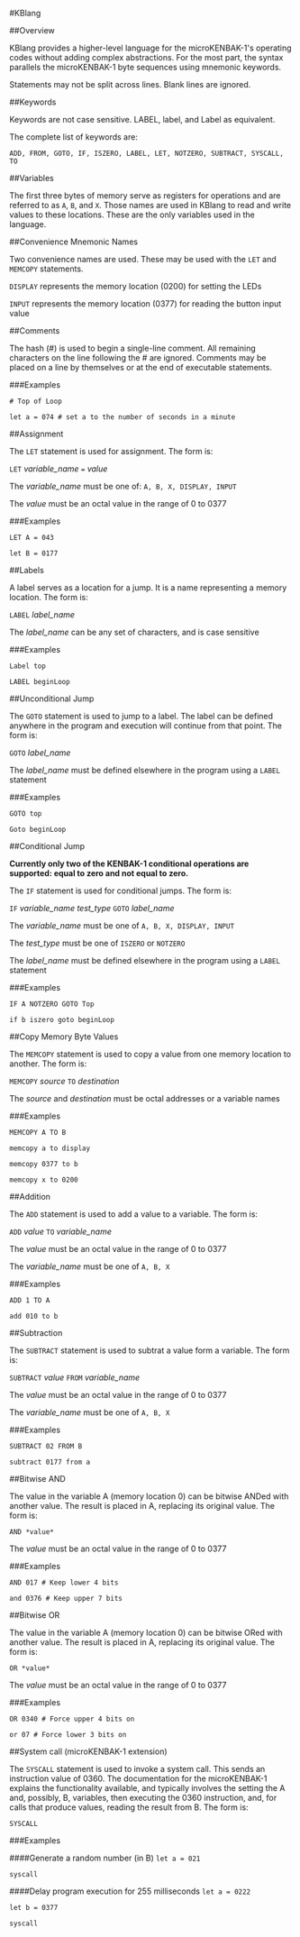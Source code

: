 #KBlang

##Overview

KBlang provides a higher-level language for the microKENBAK-1's operating codes without adding complex abstractions. For the most part, the syntax parallels the microKENBAK-1 byte sequences using mnemonic keywords.

Statements may not be split across lines. Blank lines are ignored.

##Keywords

Keywords are not case sensitive. LABEL, label, and Label as equivalent.

The complete list of keywords are:

`ADD, FROM, GOTO, IF, ISZERO, LABEL, LET, NOTZERO, SUBTRACT, SYSCALL, TO`

##Variables

The first three bytes of memory serve as registers for operations and are referred to as `A`, `B`, and `X`. Those names are used in KBlang to read and write values to these locations. These are the only variables used in the language.

##Convenience Mnemonic Names

Two convenience names are used. These may be used with the `LET` and `MEMCOPY` statements.

`DISPLAY` represents the memory location (0200) for setting the LEDs

`INPUT` represents the memory location (0377) for reading the button input value

##Comments

The hash (#) is used to begin a single-line comment. All remaining characters on the line following the # are ignored. Comments may be placed on a line by themselves or at the end of executable statements.

###Examples

`# Top of Loop`

`let a = 074 # set a to the number of seconds in a minute`

##Assignment

The `LET` statement is used for assignment. The form is:

`LET` *variable_name* `=` *value*

The *variable_name* must be one of: `A, B, X, DISPLAY, INPUT`

The *value* must be an octal value in the range of 0 to 0377

###Examples

`LET A = 043`

`let B = 0177`

##Labels

A label serves as a location for a jump. It is a name representing a memory location. The form is:

`LABEL` *label_name*

The *label_name* can be any set of characters, and is case sensitive

###Examples

`Label top`

`LABEL beginLoop`

##Unconditional Jump

The `GOTO` statement is used to jump to a label. The label can be defined anywhere in the program and execution will continue from that point. The form is:

`GOTO` *label_name*

The *label_name* must be defined elsewhere in the program using a `LABEL` statement

###Examples

`GOTO top`

`Goto beginLoop`

##Conditional Jump

**Currently only two of the KENBAK-1 conditional operations are supported: equal to zero and not equal to zero.**

The `IF` statement is used for conditional jumps. The form is:

`IF` *variable_name* *test_type* `GOTO` *label_name*

The *variable_name* must be one of `A, B, X, DISPLAY, INPUT` 

The *test_type* must be one of `ISZERO` or `NOTZERO`

The *label_name* must be defined elsewhere in the program using a `LABEL` statement

###Examples

`IF A NOTZERO GOTO Top`

`if b iszero goto beginLoop`

##Copy Memory Byte Values

The `MEMCOPY` statement is used to copy a value from one memory location to another. The form is:

`MEMCOPY` *source* `TO` *destination*

The *source* and *destination* must be octal addresses or a variable names

###Examples

`MEMCOPY A TO B`

`memcopy a to display`

`memcopy 0377 to b`

`memcopy x to 0200`

##Addition

The `ADD` statement is used to add a value to a variable. The form is:

`ADD` *value* `TO` *variable_name*

The *value* must be an octal value in the range of 0 to 0377

The *variable_name* must be one of `A, B, X` 

###Examples

`ADD 1 TO A`

`add 010 to b`

##Subtraction

The `SUBTRACT` statement is used to subtrat a value form a variable. The form is:

`SUBTRACT` *value* `FROM` *variable_name*

The *value* must be an octal value in the range of 0 to 0377

The *variable_name* must be one of `A, B, X` 

###Examples

`SUBTRACT 02 FROM B`

`subtract 0177 from a`

##Bitwise AND

The value in the variable A (memory location 0) can be bitwise ANDed with another value. The result is placed in A, replacing its original value. The form is:

`AND *value*`

The *value* must be an octal value in the range of 0 to 0377

###Examples

`AND 017 # Keep lower 4 bits`

`and 0376 # Keep upper 7 bits`

##Bitwise OR

The value in the variable A (memory location 0) can be bitwise ORed with another value. The result is placed in A, replacing its original value. The form is:

`OR *value*`

The *value* must be an octal value in the range of 0 to 0377

###Examples

`OR 0340 # Force upper 4 bits on`

`or 07 # Force lower 3 bits on`

##System call (microKENBAK-1 extension)

The `SYSCALL` statement is used to invoke a system call. This sends an instruction value of 0360. The documentation for the microKENBAK-1 explains the functionality available, and typically involves the setting the A and, possibly, B, variables, then executing the 0360 instruction, and, for calls that produce values, reading the result from B. The form is:

`SYSCALL`

###Examples

####Generate a random number (in B)
`let a = 021`

`syscall`

####Delay program execution for 255 milliseconds
`let a = 0222`

`let b = 0377`

`syscall`

